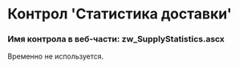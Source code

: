 ﻿---
description: 2.4.9.1
---
# Контрол 'Статистика доставки'
### Имя контрола в веб-части: zw_SupplyStatistics.ascx
Временно не используется.
